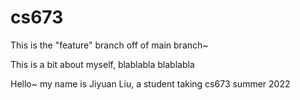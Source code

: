 # cs673
This is the "feature" branch off of main branch~



This is a bit about myself, blablabla blablabla



Hello~ my name is Jiyuan Liu, a student taking cs673 summer 2022
